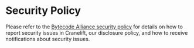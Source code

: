 # Security Policy

Please refer to the [Bytecode Alliance security policy](https://bytecodealliance.org/security) for details on how to report security issues in Cranelift, our disclosure policy, and how to receive notifications about security issues.
